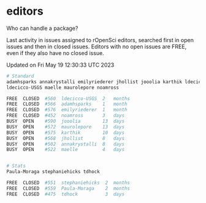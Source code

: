 # editors

Who can handle a package?

Last activity in issues assigned to rOpenSci editors, searched first in open
issues and then in closed issues. Editors with no open issues are FREE, even if
they also have no closed issue.


Updated on Fri May 19 12:30:33 UTC 2023

```bash
# Standard
adamhsparks annakrystalli emilyriederer jhollist jooolia karthik ldecicco
ldecicco-USGS maelle maurolepore noamross

FREE  CLOSED  #560  ldecicco-USGS  2   months
FREE  CLOSED  #566  adamhsparks    1   month
FREE  CLOSED  #576  emilyriederer  1   month
FREE  CLOSED  #452  noamross       3   days
BUSY  OPEN    #590  jooolia        13  days
BUSY  OPEN    #572  maurolepore    13  days
BUSY  OPEN    #575  karthik        10  days
BUSY  OPEN    #568  jhollist       8   days
BUSY  OPEN    #502  annakrystalli  8   days
BUSY  OPEN    #522  maelle         4   days


# Stats
Paula-Moraga stephaniehicks tdhock

FREE  CLOSED  #551  stephaniehicks  2  months
FREE  CLOSED  #559  Paula-Moraga    2  months
FREE  CLOSED  #475  tdhock          3  days
```
